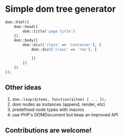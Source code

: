 # Simple dom tree generator

```php
dom::html([
	dom::head([
		dom::title('page title')
	]),
	dom::body([
		dom::div(['class' => 'container'], [
			dom::div(['class' => 'row'], [

			])
		])
	])
]);
```

## Other ideas

1. `dom::loop($items, function($item) { ... });`
2. dom nodes as instances (append, render, etc)
3. predefined node types with macros
4. use PHP's DOMDocument but keep an improved API

## Contributions are welcome!